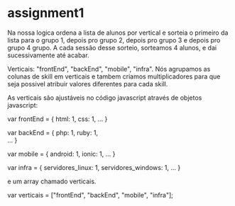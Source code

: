 # assignment1

Na nossa logica ordena a lista de alunos por vertical e sorteia o primeiro da lista para o grupo 1, depois pro grupo 2, depois pro grupo 3 e depois pro grupo  4 grupo.
A cada sessão desse sorteio, sorteamos 4 alunos, e dai sucessivamente até acabar.

Verticais: "frontEnd", "backEnd", "mobile", "infra".
Nós agrupamos as colunas de skill em verticais e tambem criamos multiplicadores para que seja possivel atribuir valores diferentes para cada skill.

As verticais são ajustáveis no código javascript através de objetos javascript:

var frontEnd = {
        html: 1,
        css: 1,
        ...
}

var backEnd = {
        php: 1,	
        ruby: 1,	
        ...
}

var mobile = {
        android: 1,
        ionic: 1,
        ...
}

var infra = {
        servidores_linux: 1,
        servidores_windows: 1,
       ...
} 

e um array chamado verticais.

var verticais = ["frontEnd", "backEnd", "mobile", "infra"];
